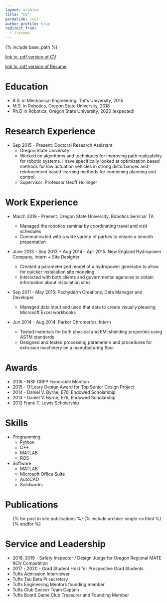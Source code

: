 ```yaml
---
layout: archive
title: "CV"
permalink: /cv/
author_profile: true
redirect_from:
  - /resume
---
```


{% include base_path %}

[link to .pdf version of CV](https://dylanajones.github.io/files/cv-08-27-2017.pdf)       

[link to .pdf version of Resume](https://dylanajones.github.io/files/resume.pdf)

Education
======
* B.S. in Mechanical Engineering, Tufts University, 2015
* M.S. in Robotics, Oregon State University, 2018
* Ph.D in Robotics, Oregon State University, 2020 (expected)

Research Experience
======
* Sep 2015 - Present: Doctoral Research Assistant
  * Oregon State University
  * Worked on algorithms and techniques for improving path realizability for robotic systems. I have specifically looked at optimization based methods for low actuation vehicles in strong disturbances and reinfocement based learning methods for combining planning and control.
  * Supervisor: Professor Geoff Hollinger

Work Experience
=====
* March 2019 - Present: Oregon State University, Robotics Seminar TA
  * Managed the robotics seminar by coordinating travel and visit schedules
  * Communicated with a wide variety of parties to ensure a smooth presentation

* June 2013 - Sep 2013 + Aug 2014 - Apr 2015: New England Hydropower Company, Intern + Site Designer 
  * Created a parameterized model of a hydropower generator to allow for quicker installation site modeling
  * Interacted with both clients and governmental agencies to obtain information about installation sites

* Sep 2011 - May 2015: Pachyderm  Creations, Data Manager and Developer
  * Managed data input and used that data to create visually pleasing Microsoft Excel workbooks

* Jun 2014 - Aug 2014: Parker Chromerics, Intern
  * Tested materials for both physical and EMI shielding properties using ASTM standards
  * Designed and tested processing parameters and procedures for extrusion machinery on a manufacturing floor

Awards
=====
* 2016 - NSF GRFP Honorable Mention 
* 2015 - O’Leary Design Award for Top Senior Design Project
* 2014 - Daniel V. Byrne, E76, Endowed Scholarship
* 2013 - Daniel V. Byrne, E76, Endowed Scholarship
* 2012 Frank T. Lewis Scholarship

  
Skills
======
* Programming
  * Python
  * C++
  * MATLAB
  * ROS
* Software
  * MATLAB
  * Microsoft Office Suite
  * AutoCAD
  * Solidworks

Publications
======
  <ul>{% for post in site.publications %}
    {% include archive-single-cv.html %}
  {% endfor %}</ul>
  
Service and Leadership
======
* 2018, 2019 - Safety Inspector / Design Judge for Oregon Regional MATE ROV Competition
* 2017 - 2020 - Grad Student Host for Prospective Grad Students
* Tufts Admission Interviewer
* Tufts Tau Beta Pi secretary
* Tufts Engineering Mentors founding member
* Tufts Club Soccer Team Captain
* Tufts Board Game Club Treasurer and Founding Member

